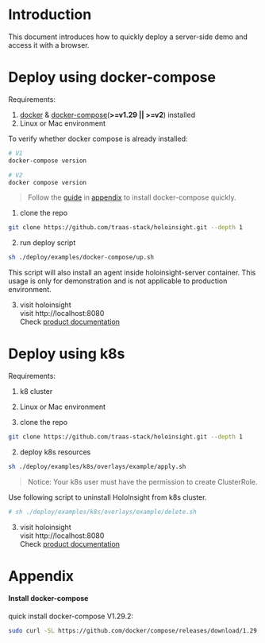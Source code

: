 # Introduction
This document introduces how to quickly deploy a server-side demo and access it with a browser.


# Deploy using docker-compose
Requirements:
1. [docker](https://docs.docker.com/engine/install/) & [docker-compose](https://docs.docker.com/compose/install/other/)(**>=v1.29 || >=v2**) installed
2. Linux or Mac environment

To verify whether docker compose is already installed:
```bash
# V1
docker-compose version

# V2
docker compose version
```

> Follow the [guide](#install-docker-compose) in [appendix](#appendix) to install docker-compose quickly.


1. clone the repo
```bash
git clone https://github.com/traas-stack/holoinsight.git --depth 1 
```

2. run deploy script
```bash
sh ./deploy/examples/docker-compose/up.sh
``` 
This script will also install an agent inside holoinsight-server container. This usage is only for demonstration and is not applicable to production environment.

3. visit holoinsight  
   visit http://localhost:8080  
   Check [product documentation](https://github.com/traas-stack/holoinsight-docs/blob/main/docs/src/en/quickstart/quick-start.md)

# Deploy using k8s
Requirements:
1. k8 cluster
2. Linux or Mac environment


1. clone the repo
```bash
git clone https://github.com/traas-stack/holoinsight.git --depth 1 
```

2. deploy k8s resources
```bash
sh ./deploy/examples/k8s/overlays/example/apply.sh
```
> Notice: Your k8s user must have the permission to create ClusterRole.

Use following script to uninstall HoloInsight from k8s cluster.
```bash
# sh ./deploy/examples/k8s/overlays/example/delete.sh
```

3. visit holoinsight  
   visit http://localhost:8080  
   Check [product documentation](https://github.com/traas-stack/holoinsight-docs/blob/main/docs/src/en/quickstart/quick-start.md)

# Appendix
#### Install docker-compose
quick install docker-compose V1.29.2:
```bash
sudo curl -SL https://github.com/docker/compose/releases/download/1.29.2/docker-compose-Linux-x86_64 -o /usr/local/bin/docker-compose2 && sudo chmod a+x /usr/local/bin/docker-compose
```
